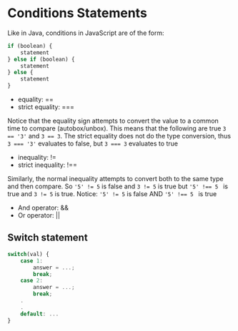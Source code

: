 # Conditions Statements

Like in Java, conditions in JavaScript are of the form:

```javascript
if (boolean) {
    statement
} else if (boolean) {
    statement
} else {
    statement
}
```

- equality: ==
- strict equality: ===

Notice that the equality sign attempts to convert the value to a common time to compare (autobox/unbox). This means that
the following are true `3 == '3'` and `3 == 3`. The strict equality does not do the type conversion, thus `3 === '3'` evaluates to false,
but `3 === 3` evaluates to true

- inequality: !=
- strict inequality: !==

Similarly, the normal inequality attempts to convert both to the same type and then compare.
So `'5' != 5`  is false and `3 != 5` is true but `'5' !== 5 ` is true and `3 != 5` is true.
Notice: `'5' != 5`  is false AND `'5' !== 5 ` is true

- And operator: &&
- Or operator: ||


## Switch statement

```javascript
switch(val) {
    case 1:
        answer = ...;
        break;
    case 2:
        answer = ...;
        break;
    .
    .
    default: ...
}
```